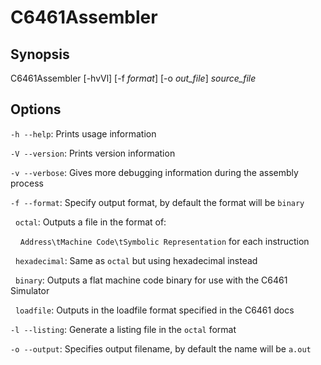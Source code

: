 # C6461Assembler

## Synopsis
C6461Assembler [-hvVl] [-f _format_] [-o _out_file_] _source_file_

## Options
`-h --help`: Prints usage information

`-V --version`: Prints version information

`-v --verbose`: Gives more debugging information during the assembly process

`-f --format`: Specify output format, by default the format will be `binary`

&nbsp;&nbsp;`octal`: Outputs a file in the format of:

&nbsp;&nbsp;&nbsp;&nbsp;`Address\tMachine Code\tSymbolic Representation` for each instruction

&nbsp;&nbsp;`hexadecimal`: Same as `octal` but using hexadecimal instead

&nbsp;&nbsp;`binary`: Outputs a flat machine code binary for use with the C6461 Simulator

&nbsp;&nbsp;`loadfile`: Outputs in the loadfile format specified in the C6461 docs

`-l --listing`: Generate a listing file in the `octal` format

`-o --output`: Specifies output filename, by default the name will be `a.out`

